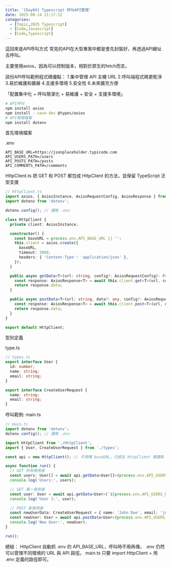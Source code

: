 ```yaml
---
title: '[Day04] Typescript 呼叫API整理'
date: 2025-08-14 21:17:12
categories:
  - [Topic,2025 Typescript]
  - [Code,Javascript]
  - [Code,Typescript]
---
```

這回來是API呼叫方式
常見的API在大型專案中都是會先封裝好，再透過API網址去呼叫。

主要使用axios，因為可以控制版本，相對於原生的fetch而言。

該份API呼叫範例程式碼優點：
1.集中管理 API 主機 URL
2.呼叫端程式碼更乾淨
3.易於維護和擴展
4.支援多環境
5.安全性
6.未來擴充方便

「配置集中化 + 呼叫簡潔化 + 易維護 + 安全 + 支援多環境」

```sh
# API呼叫
npm install axios
npm install --save-dev @types/axios
# API環境檔案
npm install dotenv
```

首先環境檔案

.env
```env
API_BASE_URL=https://jsonplaceholder.typicode.com
API_USERS_PATH=/users
API_POSTS_PATH=/posts
API_COMMENTS_PATH=/comments
```

HttpClient.ts
把 GET 和 POST 都包成 HttpClient 的方法，並保留 TypeScript 泛型支援

```ts
// HttpClient.ts
import axios, { AxiosInstance, AxiosRequestConfig, AxiosResponse } from 'axios';
import dotenv from 'dotenv';

dotenv.config(); // 讀取 .env

class HttpClient {
  private client: AxiosInstance;

  constructor() {
    const baseURL = process.env.API_BASE_URL || '';
    this.client = axios.create({
      baseURL,
      timeout: 5000,
      headers: { 'Content-Type': 'application/json' },
    });
  }

  public async getData<T>(url: string, config?: AxiosRequestConfig): Promise<T> {
    const response: AxiosResponse<T> = await this.client.get<T>(url, config);
    return response.data;
  }

  public async postData<T>(url: string, data?: any, config?: AxiosRequestConfig): Promise<T> {
    const response: AxiosResponse<T> = await this.client.post<T>(url, data, config);
    return response.data;
  }
}

export default HttpClient;
```

型別定義

type.ts
```ts
// types.ts
export interface User {
  id: number;
  name: string;
  email: string;
}

export interface CreateUserRequest {
  name: string;
  email: string;
}
```

呼叫範例:
main.ts

```ts
// main.ts
import dotenv from 'dotenv';
dotenv.config(); // 讀取 .env

import HttpClient from './HttpClient';
import { User, CreateUserRequest } from './types';

const api = new HttpClient(); // 不用傳 baseURL，已經在 HttpClient 裡讀取

async function run() {
  // GET 所有使用者
  const users: User[] = await api.getData<User[]>(process.env.API_USERS_PATH || '/users');
  console.log('Users:', users);

  // GET 單一使用者
  const user: User = await api.getData<User>(`${process.env.API_USERS_PATH}/1`);
  console.log('User 1:', user);

  // POST 新使用者
  const newUserData: CreateUserRequest = { name: 'John Doe', email: 'john@example.com' };
  const newUser: User = await api.postData<User>(process.env.API_USERS_PATH || '/users', newUserData);
  console.log('New User:', newUser);
}

run();
```

總結：
HttpClient 自動抓 .env 的 API_BASE_URL，呼叫時不用再傳。
.env 仍然可以管理不同環境的 URL 與 API 路徑。
main.ts 只要 import HttpClient + 用 .env 定義的路徑即可。

